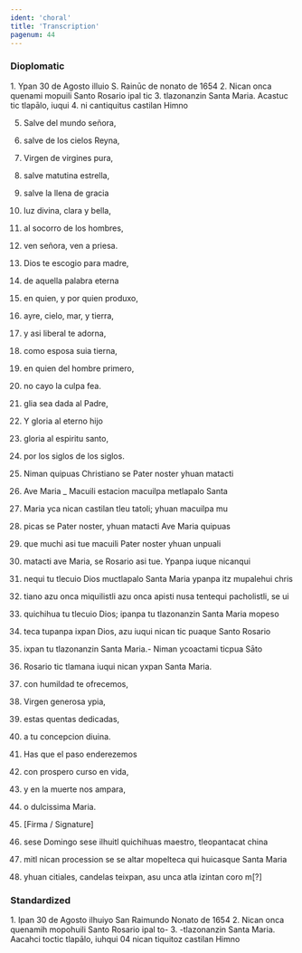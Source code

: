 ```yaml
---
ident: 'choral'
title: 'Transcription'
pagenum: 44
---
```

<h3>Dioplomatic</h3>
1.	Ypan 30 de Agosto illuio S. Rainūc de nonato de 1654
2.	Nican onca quenami mopuili Santo Rosario ipal tic
3.	tlazonanzin Santa Maria. Acastuc tic tlapālo, iuqui
4.	ni cantiquitus castilan Himno

5.	Salve del mundo señora,
6.	salve de los cielos Reyna,
7.	Virgen de virgines pura,
8.	salve matutina estrella,
9.	salve la llena de gracia
10.	luz divina, clara y bella,
11.	al socorro de los hombres,
12.	ven señora, ven a priesa.
13.	Dios te escogio para madre,
14.	de aquella palabra eterna
15.	en quien, y por quien produxo,
16.	ayre, cielo, mar, y tierra,
17.	y asi liberal te adorna,
18.	como esposa suia tierna,
19.	en quien del hombre primero,
20.	no cayo la culpa fea.
21.	glia sea dada al Padre,
22.	Y gloria al eterno hijo
23.	gloria al espiritu santo,
24.	por los siglos de los siglos.
    
25.	Niman quipuas Christiano se Pater noster yhuan matacti
26.	Ave Maria _ Macuili estacion macuilpa metlapalo Santa
27.	Maria yca nican castilan tleu tatoli; yhuan macuilpa mu
28.	picas se Pater noster, yhuan matacti Ave Maria quipuas
29.	que muchi asi tue macuili Pater noster yhuan unpuali
30.	matacti ave Maria, se Rosario asi tue. Ypanpa iuque nicanqui
31.	nequi tu tlecuio Dios muctlapalo Santa Maria ypanpa itz mupalehui chris
32.	tiano azu onca miquilistli azu onca apisti nusa tentequi pacholistli, se ui
33.	quichihua tu tlecuio Dios; ipanpa tu tlazonanzin Santa Maria mopeso
34.	teca tupanpa ixpan Dios, azu iuqui nican tic puaque Santo Rosario
35.	ixpan tu tlazonanzin Santa Maria.- Niman ycoactami ticpua Sāto
36.	Rosario tic tlamana iuqui nican yxpan Santa Maria.

37.	con humildad te ofrecemos,
38.	Virgen generosa ypia,
39.	estas quentas dedicadas,
40.	a tu concepcion diuina.
41.	Has que el paso enderezemos
42.	con prospero curso en vida,
43.	y en la muerte nos ampara,
44.	o dulcissima Maria.
45.	 [Firma / Signature]

46.	sese Domingo sese ilhuitl quichihuas maestro, tleopantacat china
47.	mitl nican procession se se altar mopelteca qui huicasque Santa Maria
48.	yhuan citiales, candelas teixpan, asu unca atla izintan coro m[?]

<h3>Standardized</h3>
1.	Ipan 30 de Agosto ilhuiyo San Raimundo Nonato de 1654
2.	Nican onca quenamih mopohuili Santo Rosario ipal to-
3.	-tlazonanzin Santa Maria. Aacahci toctic tlapālo, iuhqui
04	nican tiquitoz castilan Himno
